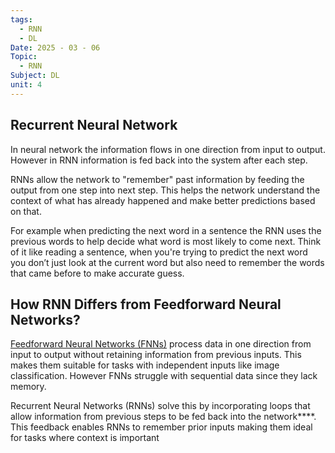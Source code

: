 ```yaml
---
tags:
  - RNN
  - DL
Date: 2025 - 03 - 06
Topic:
  - RNN
Subject: DL
unit: 4
---
```

## Recurrent Neural Network

In neural network the information flows in one direction from input to output. However in RNN information is fed back into the system after each step. 

RNNs allow the network to "remember" past information by feeding the output from one step into next step. This helps the network understand the context of what has already happened and make better predictions based on that. 

For example 
	when predicting the next word in a sentence the RNN uses the previous words to help decide what word is most likely to come next.
	Think of it like reading a sentence, when you're trying to predict the next word you don’t just look at the current word but also need to remember the words that came before to make accurate guess.

## How RNN Differs from Feedforward Neural Networks?
[Feedforward Neural Networks (FNNs)](https://www.geeksforgeeks.org/feedforward-neural-network/) process data in one direction from input to output without retaining information from previous inputs. This makes them suitable for tasks with independent inputs like image classification. However FNNs struggle with sequential data since they lack memory.

Recurrent Neural Networks (RNNs) solve this by incorporating loops that allow information from previous steps to be fed back into the network****. This feedback enables RNNs to remember prior inputs making them ideal for tasks where context is important
